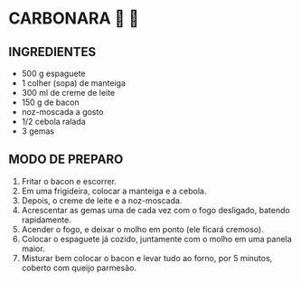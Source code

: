 # CARBONARA :bacon: :spaghetti:



## INGREDIENTES

- 500 g espaguete
- 1 colher (sopa) de manteiga
- 300 ml de creme de leite
- 150 g de bacon
- noz-moscada a gosto
- 1/2 cebola ralada
- 3 gemas

## MODO DE PREPARO

1. Fritar o bacon e escorrer.
2. Em uma frigideira, colocar a manteiga e a cebola.
3. Depois, o creme de leite e a noz-moscada.
4. Acrescentar as gemas uma de cada vez com o fogo desligado, batendo rapidamente.
5. Acender o fogo, e deixar o molho em ponto (ele ficará cremoso).
6. Colocar o espaguete já cozido, juntamente com o molho em uma panela maior.
7. Misturar bem colocar o bacon e levar tudo ao forno, por 5 minutos, coberto com queijo parmesão.